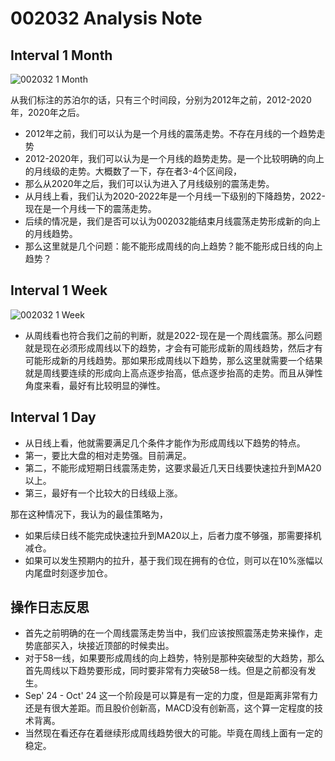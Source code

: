# 002032 Analysis Note

## Interval 1 Month

![002032 1 Month](https://www.tradingview.com/x/IbFBC9tR/)

从我们标注的苏泊尔的话，只有三个时间段，分别为2012年之前，2012-2020年，2020年之后。

- 2012年之前，我们可以认为是一个月线的震荡走势。不存在月线的一个趋势走势
- 2012-2020年，我们可以认为是一个月线的趋势走势。是一个比较明确的向上的月线级的走势。大概数了一下，存在者3-4个区间段，
- 那么从2020年之后，我们可以认为进入了月线级别的震荡走势。
- 从月线上看，我们认为2020-2022年是一个月线一下级别的下降趋势，2022-现在是一个月线一下的震荡走势。
- 后续的情况是，我们是否可以认为002032能结束月线震荡走势形成新的向上的月线趋势。
- 那么这里就是几个问题：能不能形成周线的向上趋势？能不能形成日线的向上趋势？

## Interval 1 Week

![002032 1 Week](https://www.tradingview.com/x/mcwiW6WL/)

- 从周线看也符合我们之前的判断，就是2022-现在是一个周线震荡。那么问题就是现在必须形成周线以下的趋势，才会有可能形成新的周线趋势，然后才有可能形成新的月线趋势。那如果形成周线以下趋势，那么这里就需要一个结果就是周线要连续的形成向上高点逐步抬高，低点逐步抬高的走势。而且从弹性角度来看，最好有比较明显的弹性。

## Interval 1 Day

- 从日线上看，他就需要满足几个条件才能作为形成周线以下趋势的特点。
- 第一，要比大盘的相对走势强。目前满足。
- 第二，不能形成短期日线震荡走势，这要求最近几天日线要快速拉升到MA20以上。
- 第三，最好有一个比较大的日线级上涨。

那在这种情况下，我认为的最佳策略为，

- 如果后续日线不能完成快速拉升到MA20以上，后者力度不够强，那需要择机减仓。
- 如果可以发生预期内的拉升，基于我们现在拥有的仓位，则可以在10%涨幅以内尾盘时刻逐步加仓。

## 操作日志反思

- 首先之前明确的在一个周线震荡走势当中，我们应该按照震荡走势来操作，走势底部买入，块接近顶部的时候卖出。
- 对于58一线，如果要形成周线的向上趋势，特别是那种突破型的大趋势，那么首先周线以下趋势要形成，同时要非常有力突破58一线。但是之前都没有发生。
- Sep' 24 - Oct' 24 这一个阶段是可以算是有一定的力度，但是距离非常有力还是有很大差距。而且股价创新高，MACD没有创新高，这个算一定程度的技术背离。
- 当然现在看还存在着继续形成周线趋势很大的可能。毕竟在周线上面有一定的稳定。